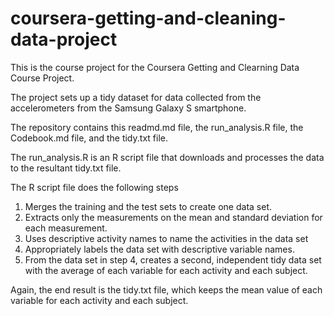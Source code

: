 # coursera-getting-and-cleaning-data-project

This is the course project for the Coursera Getting and Clearning Data Course Project.

The project sets up a tidy dataset for data collected from the accelerometers from the Samsung Galaxy S smartphone.

The repository contains this readmd.md file, the run_analysis.R file, the Codebook.md file, and the tidy.txt file.


The run_analysis.R is an R script file that downloads and processes the data to the resultant tidy.txt file.

The R script file does the following steps

1. Merges the training and the test sets to create one data set. <br/>
2. Extracts only the measurements on the mean and standard deviation for each measurement.<br/>
3. Uses descriptive activity names to name the activities in the data set<br/>
4. Appropriately labels the data set with descriptive variable names.<br/>
5. From the data set in step 4, creates a second, independent tidy data set with the average of each variable for each activity and each subject.<br/>

Again, the end result is the tidy.txt file, which keeps the mean value of each variable for each activity and each subject.
